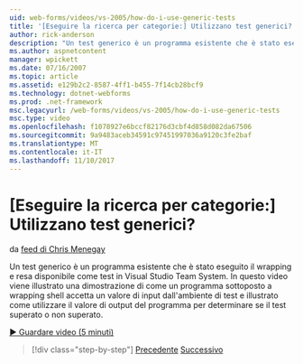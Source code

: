 ```yaml
---
uid: web-forms/videos/vs-2005/how-do-i-use-generic-tests
title: '[Eseguire la ricerca per categorie:] Utilizzano test generici? | Microsoft Docs'
author: rick-anderson
description: "Un test generico è un programma esistente che è stato eseguito il wrapping e resa disponibile come test in Visual Studio Team System. In questo video viene illustrato una dimostrazione di come..."
ms.author: aspnetcontent
manager: wpickett
ms.date: 07/16/2007
ms.topic: article
ms.assetid: e129b2c2-8587-4ff1-b455-7f14cb28bcf9
ms.technology: dotnet-webforms
ms.prod: .net-framework
msc.legacyurl: /web-forms/videos/vs-2005/how-do-i-use-generic-tests
msc.type: video
ms.openlocfilehash: f1078927e6bccf82176d3cbf4d858d082da67506
ms.sourcegitcommit: 9a9483aceb34591c97451997036a9120c3fe2baf
ms.translationtype: MT
ms.contentlocale: it-IT
ms.lasthandoff: 11/10/2017
---
```

<a name="how-do-i-use-generic-tests"></a>[Eseguire la ricerca per categorie:] Utilizzano test generici?
====================
da [feed di Chris Menegay](https://twitter.com/CMenegay)

Un test generico è un programma esistente che è stato eseguito il wrapping e resa disponibile come test in Visual Studio Team System. In questo video viene illustrato una dimostrazione di come un programma sottoposto a wrapping shell accetta un valore di input dall'ambiente di test e illustrato come utilizzare il valore di output del programma per determinare se il test superato o non superato.

[&#9654; Guardare video (5 minuti)](https://channel9.msdn.com/Blogs/ASP-NET-Site-Videos/how-do-i-use-generic-tests)

>[!div class="step-by-step"]
[Precedente](how-do-i-enforce-coding-standards-with-code-analysis.md)
[Successivo](how-do-i-publish-and-analyze-test-results.md)

